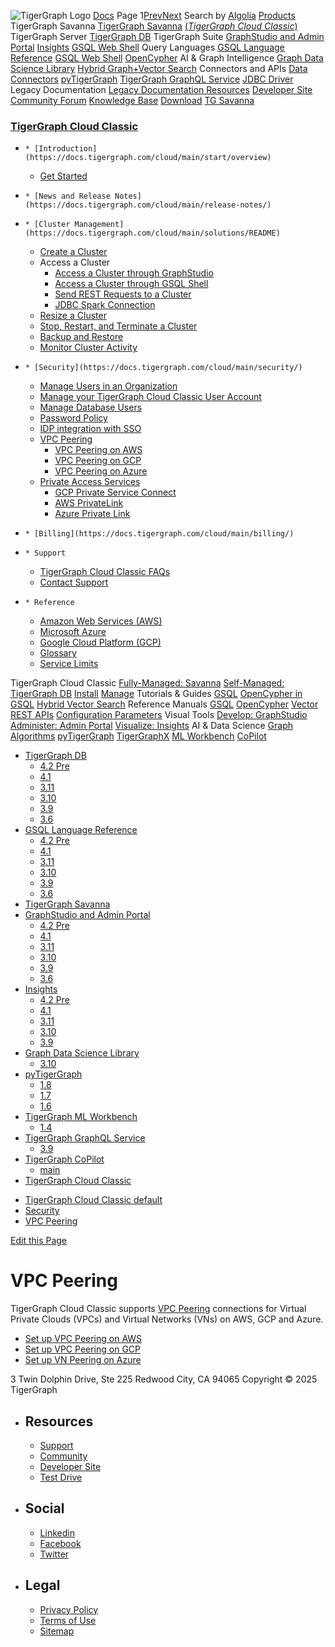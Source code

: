 ![TigerGraph Logo](https://www.tigergraph.com/wp-content/uploads/2020/05/TG_LOGO.svg) [Docs](https://docs.tigergraph.com/home)
Page 1[Prev](https://docs.tigergraph.com/cloud/main/security/vpc-peering/readme)[Next](https://docs.tigergraph.com/cloud/main/security/vpc-peering/readme)
Search by [Algolia](https://www.algolia.com/docsearch)
[Products](https://docs.tigergraph.com/cloud/main/security/vpc-peering/readme)
TigerGraph Savanna
[TigerGraph Savanna](https://docs.tigergraph.com/savanna/main/overview/) [(_TigerGraph Cloud Classic_)](https://docs.tigergraph.com/cloud/main/start/overview)
TigerGraph Server
[TigerGraph DB](https://docs.tigergraph.com/tigergraph-server/4.2/intro/)
TigerGraph Suite
[GraphStudio and Admin Portal](https://docs.tigergraph.com/gui/4.2/intro/) [Insights](https://docs.tigergraph.com/insights/4.2/intro/) [GSQL Web Shell](https://docs.tigergraph.com/tigergraph-server/current/gsql-shell/web)
Query Languages
[GSQL Language Reference](https://docs.tigergraph.com/gsql-ref/4.2/intro/) [GSQL Web Shell](https://docs.tigergraph.com/tigergraph-server/current/gsql-shell/web) [OpenCypher](https://docs.tigergraph.com/gsql-ref/current/opencypher-in-gsql)
AI & Graph Intelligence
[Graph Data Science Library](https://docs.tigergraph.com/graph-ml/3.10/intro/) [Hybrid Graph+Vector Search](https://docs.tigergraph.com/gsql-ref/current/vector/)
Connectors and APIs
[Data Connectors](https://docs.tigergraph.com/tigergraph-server/current/data-loading) [pyTigerGraph](https://docs.tigergraph.com/pytigergraph/1.8/intro/) [TigerGraph GraphQL Service](https://docs.tigergraph.com/graphql/3.9/) [JDBC Driver](https://github.com/tigergraph/ecosys/tree/master/tools/etl/tg-jdbc-driver)
Legacy Documentation
[ Legacy Documentation ](https://docs-legacy.tigergraph.com)
[Resources](https://docs.tigergraph.com/cloud/main/security/vpc-peering/readme)
[Developer Site](https://dev.tigergraph.com/) [Community Forum](https://community.tigergraph.com/) [Knowledge Base](https://tigergraph.freshdesk.com/support/solutions)
[Download](https://dl.tigergraph.com)
[ TG Savanna](https://savanna.tgcloud.io)
### [TigerGraph Cloud Classic](https://docs.tigergraph.com/cloud/main/start/overview)
  *     * [Introduction](https://docs.tigergraph.com/cloud/main/start/overview)
    * [Get Started](https://docs.tigergraph.com/cloud/main/start/get_started)
  *     * [News and Release Notes](https://docs.tigergraph.com/cloud/main/release-notes/)
  *     * [Cluster Management](https://docs.tigergraph.com/cloud/main/solutions/README)
      * [Create a Cluster](https://docs.tigergraph.com/cloud/main/solutions/create-a-solution)
      * Access a Cluster
        * [Access a Cluster through GraphStudio](https://docs.tigergraph.com/cloud/main/solutions/access-solution/graphstudio)
        * [Access a Cluster through GSQL Shell](https://docs.tigergraph.com/cloud/main/solutions/access-solution/gsql-web-shell)
        * [Send REST Requests to a Cluster](https://docs.tigergraph.com/cloud/main/solutions/access-solution/rest-requests)
        * [JDBC Spark Connection](https://docs.tigergraph.com/cloud/main/solutions/access-solution/jdbc)
      * [Resize a Cluster](https://docs.tigergraph.com/cloud/main/solutions/resize-cluster)
      * [Stop, Restart, and Terminate a Cluster](https://docs.tigergraph.com/cloud/main/solutions/stop-restart-and-terminate)
      * [Backup and Restore](https://docs.tigergraph.com/cloud/main/solutions/backup-and-restore)
      * [Monitor Cluster Activity](https://docs.tigergraph.com/cloud/main/solutions/monitor-cluster-activity)
  *     * [Security](https://docs.tigergraph.com/cloud/main/security/)
      * [Manage Users in an Organization](https://docs.tigergraph.com/cloud/main/security/manage-org-users)
      * [Manage your TigerGraph Cloud Classic User Account](https://docs.tigergraph.com/cloud/main/security/manage-cloud-account)
      * [Manage Database Users](https://docs.tigergraph.com/cloud/main/security/manage-db-users)
      * [Password Policy](https://docs.tigergraph.com/cloud/main/security/password-policy)
      * [IDP integration with SSO](https://docs.tigergraph.com/cloud/main/security/idp)
      * [VPC Peering](https://docs.tigergraph.com/cloud/main/security/vpc-peering/readme)
        * [VPC Peering on AWS](https://docs.tigergraph.com/cloud/main/security/vpc-peering/aws)
        * [VPC Peering on GCP](https://docs.tigergraph.com/cloud/main/security/vpc-peering/gcp)
        * [VPC Peering on Azure](https://docs.tigergraph.com/cloud/main/security/vpc-peering/azure)
      * [Private Access Services](https://docs.tigergraph.com/cloud/main/security/private-access/)
        * [GCP Private Service Connect](https://docs.tigergraph.com/cloud/main/security/private-access/gcp)
        * [AWS PrivateLink](https://docs.tigergraph.com/cloud/main/security/private-access/aws)
        * [Azure Private Link](https://docs.tigergraph.com/cloud/main/security/private-access/azure)
  *     * [Billing](https://docs.tigergraph.com/cloud/main/billing/)
  *     * Support
      * [TigerGraph Cloud Classic FAQs](https://docs.tigergraph.com/cloud/main/support/faqs)
      * [Contact Support](https://docs.tigergraph.com/cloud/main/support/support)
  *     * Reference
      * [Amazon Web Services (AWS)](https://docs.tigergraph.com/cloud/main/reference/aws)
      * [Microsoft Azure](https://docs.tigergraph.com/cloud/main/reference/azure)
      * [Google Cloud Platform (GCP)](https://docs.tigergraph.com/cloud/main/reference/gcp)
      * [Glossary](https://docs.tigergraph.com/cloud/main/reference/glossary)
      * [Service Limits](https://docs.tigergraph.com/cloud/main/reference/service-limits)


TigerGraph Cloud Classic
[Fully-Managed: Savanna](https://docs.tigergraph.com/savanna/main/overview/)
[Self-Managed: TigerGraph DB](https://docs.tigergraph.com/tigergraph-server/4.2/intro/)
[Install](https://docs.tigergraph.com/tigergraph-server/current/getting-started/) [Manage](https://docs.tigergraph.com/tigergraph-server/current/system-management/)
Tutorials & Guides
[GSQL](https://github.com/tigergraph/ecosys/blob/master/tutorials/GSQL.md) [OpenCypher in GSQL](https://github.com/tigergraph/ecosys/blob/master/tutorials/Cypher.md) [Hybrid Vector Search](https://github.com/tigergraph/ecosys/blob/master/tutorials/VectorSearch.md)
Reference Manuals
[GSQL](https://docs.tigergraph.com/gsql-ref/4.2/intro/) [OpenCypher](https://docs.tigergraph.com/gsql-ref/current/opencypher-in-gsql/) [Vector](https://docs.tigergraph.com/gsql-ref/current/vector/) [REST APIs](https://docs.tigergraph.com/tigergraph-server/current/api/) [Configuration Parameters](https://docs.tigergraph.com/tigergraph-server/current/reference/configuration-parameters)
Visual Tools
[Develop: GraphStudio](https://docs.tigergraph.com/gui/4.2/intro/) [Administer: Admin Portal](https://docs.tigergraph.com/gui/4.2/intro/) [Visualize: Insights](https://docs.tigergraph.com/insights/4.2/intro/)
AI & Data Science
[Graph Algorithms](https://docs.tigergraph.com/graph-ml/3.10/intro/) [pyTigerGraph](https://docs.tigergraph.com/pytigergraph/1.8/intro/) [TigerGraphX](https://github.com/tigergraph/ecosys/blob/master/tutorials/TigerGraphX.md) [ML Workbench](https://docs.tigergraph.com/ml-workbench/1.4/intro/) [CoPilot](https://docs.tigergraph.com/tg-copilot/intro/)
  * [TigerGraph DB](https://docs.tigergraph.com/tigergraph-server/4.2/intro/)
    * [4.2 Pre](https://docs.tigergraph.com/tigergraph-server/4.2/intro/)
    * [4.1](https://docs.tigergraph.com/tigergraph-server/4.1/intro/)
    * [3.11](https://docs.tigergraph.com/tigergraph-server/3.11/intro/)
    * [3.10](https://docs.tigergraph.com/tigergraph-server/3.10/intro/)
    * [3.9](https://docs.tigergraph.com/tigergraph-server/3.9/intro/)
    * [3.6](https://docs.tigergraph.com/tigergraph-server/3.6/intro/)
  * [GSQL Language Reference](https://docs.tigergraph.com/gsql-ref/4.2/intro/)
    * [4.2 Pre](https://docs.tigergraph.com/gsql-ref/4.2/intro/)
    * [4.1](https://docs.tigergraph.com/gsql-ref/4.1/intro/)
    * [3.11](https://docs.tigergraph.com/gsql-ref/3.11/intro/)
    * [3.10](https://docs.tigergraph.com/gsql-ref/3.10/intro/)
    * [3.9](https://docs.tigergraph.com/gsql-ref/3.9/intro/)
    * [3.6](https://docs.tigergraph.com/gsql-ref/3.6/intro/intro)
  * [TigerGraph Savanna](https://docs.tigergraph.com/savanna/main/overview/)
  * [GraphStudio and Admin Portal](https://docs.tigergraph.com/gui/4.2/intro/)
    * [4.2 Pre](https://docs.tigergraph.com/gui/4.2/intro/)
    * [4.1](https://docs.tigergraph.com/gui/4.1/intro/)
    * [3.11](https://docs.tigergraph.com/gui/3.11/intro/)
    * [3.10](https://docs.tigergraph.com/gui/3.10/intro/)
    * [3.9](https://docs.tigergraph.com/gui/3.9/intro/)
    * [3.6](https://docs.tigergraph.com/gui/3.6/graphstudio/overview)
  * [Insights](https://docs.tigergraph.com/insights/4.2/intro/)
    * [4.2 Pre](https://docs.tigergraph.com/insights/4.2/intro/)
    * [4.1](https://docs.tigergraph.com/insights/4.1/intro/)
    * [3.11](https://docs.tigergraph.com/insights/3.11/intro/)
    * [3.10](https://docs.tigergraph.com/insights/3.10/intro/)
    * [3.9](https://docs.tigergraph.com/insights/3.9/intro/)
  * [Graph Data Science Library](https://docs.tigergraph.com/graph-ml/3.10/intro/)
    * [3.10](https://docs.tigergraph.com/graph-ml/3.10/intro/)
  * [pyTigerGraph](https://docs.tigergraph.com/pytigergraph/1.8/intro/)
    * [1.8](https://docs.tigergraph.com/pytigergraph/1.8/intro/)
    * [1.7](https://docs.tigergraph.com/pytigergraph/1.7/intro/)
    * [1.6](https://docs.tigergraph.com/pytigergraph/1.6/intro/)
  * [TigerGraph ML Workbench](https://docs.tigergraph.com/ml-workbench/1.4/intro/)
    * [1.4](https://docs.tigergraph.com/ml-workbench/1.4/intro/)
  * [TigerGraph GraphQL Service](https://docs.tigergraph.com/graphql/3.9/)
    * [3.9](https://docs.tigergraph.com/graphql/3.9/)
  * [TigerGraph CoPilot](https://docs.tigergraph.com/tg-copilot/intro/)
    * [main](https://docs.tigergraph.com/tg-copilot/intro/)
  * [TigerGraph Cloud Classic](https://docs.tigergraph.com/cloud/main/start/overview)


[](https://docs.tigergraph.com/home/)
  * [TigerGraph Cloud Classic default](https://docs.tigergraph.com/cloud/main/start/overview)
  * [Security](https://docs.tigergraph.com/cloud/main/security/)
  * [VPC Peering](https://docs.tigergraph.com/cloud/main/security/vpc-peering/readme)


[Edit this Page](https://github.com/tigergraph/cloud-docs/edit/main/modules/cloud/modules/security/pages/vpc-peering/readme.adoc)
# VPC Peering
TigerGraph Cloud Classic supports [VPC Peering](https://docs.tigergraph.com/cloud/main/reference/glossary#_vpc_peering) connections for Virtual Private Clouds (VPCs) and Virtual Networks (VNs) on AWS, GCP and Azure.
  * [Set up VPC Peering on AWS](https://docs.tigergraph.com/cloud/main/security/vpc-peering/aws)
  * [Set up VPC Peering on GCP](https://docs.tigergraph.com/cloud/main/security/vpc-peering/gcp)
  * [Set up VN Peering on Azure](https://docs.tigergraph.com/cloud/main/security/vpc-peering/azure)


3 Twin Dolphin Drive, Ste 225 Redwood City, CA 94065 
Copyright © 2025 TigerGraph
  * ## Resources
    * [Support](https://www.tigergraph.com/support/)
    * [Community](https://community.tigergraph.com/)
    * [Developer Site](https://dev.tigergraph.com/)
    * [Test Drive](https://testdrive.tigergraph.com/)
  * ## Social
    * [Linkedin](https://www.linkedin.com/company/tigergraph/)
    * [Facebook](https://www.facebook.com/TigerGraphDB/)
    * [Twitter](https://twitter.com/tigergraphdb)
  * ## Legal
    * [Privacy Policy](https://www.tigergraph.com/privacy-policy/)
    * [Terms of Use](https://www.tigergraph.com/terms/)
    * [Sitemap](https://docs.tigergraph.com/sitemap.xml)


